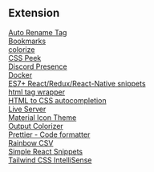 ## Extension

[Auto Rename Tag](https://marketplace.visualstudio.com/items?itemName=formulahendry.auto-rename-tag) <br>
[Bookmarks](https://marketplace.visualstudio.com/items?itemName=alefragnani.Bookmarks) <br>
[colorize](https://marketplace.visualstudio.com/items?itemName=kamikillerto.vscode-colorize) <br>
[CSS Peek](https://marketplace.visualstudio.com/items?itemName=pranaygp.vscode-css-peek) <br>
[Discord Presence](https://marketplace.visualstudio.com/items?itemName=icrawl.discord-vscode) <br>
[Docker](https://marketplace.visualstudio.com/items?itemName=ms-azuretools.vscode-docker) <br>
[ES7+ React/Redux/React-Native snippets](https://marketplace.visualstudio.com/items?itemName=dsznajder.es7-react-js-snippets) <br>
[html tag wrapper](https://marketplace.visualstudio.com/items?itemName=hwencc.html-tag-wrapper) <br>
[HTML to CSS autocompletion](https://marketplace.visualstudio.com/items?itemName=solnurkarim.html-to-css-autocompletion) <br>
[Live Server](https://marketplace.visualstudio.com/items?itemName=ritwickdey.LiveServer) <br>
[Material Icon Theme](https://marketplace.visualstudio.com/items?itemName=PKief.material-icon-theme) <br>
[Output Colorizer](https://marketplace.visualstudio.com/items?itemName=IBM.output-colorizer) <br>
[Prettier - Code formatter](https://marketplace.visualstudio.com/items?itemName=esbenp.prettier-vscode) <br>
[Rainbow CSV](https://marketplace.visualstudio.com/items?itemName=mechatroner.rainbow-csv) <br>
[Simple React Snippets](https://marketplace.visualstudio.com/items?itemName=burkeholland.simple-react-snippets) <br>
[Tailwind CSS IntelliSense](https://marketplace.visualstudio.com/items?itemName=bradlc.vscode-tailwindcss) <br>
